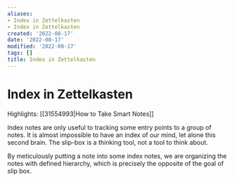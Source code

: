 ```yaml
---
aliases:
- Index in Zettelkasten
- Index in Zettelkasten
created: '2022-08-17'
date: '2022-08-17'
modified: '2022-08-17'
tags: []
title: Index in Zettelkasten
---
```


# Index in Zettelkasten

Highlights: [[31554993|How to Take Smart Notes]]

Index notes are only useful to tracking some entry points to a group of notes. It is almost impossible to have an index of our mind, let alone this second brain. The slip-box is a thinking tool, not a tool to think about.

By meticulously putting a note into some index notes, we are organizing the notes with defined hierarchy, which is precisely the opposite of the goal of slip box.